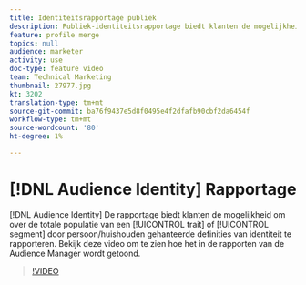 ```yaml
---
title: Identiteitsrapportage publiek
description: Publiek-identiteitsrapportage biedt klanten de mogelijkheid om de totale populatie van een eigenschap of segment te rapporteren per persoon/huishouden-definitie van identiteit. Bekijk deze video om te zien hoe het in de rapporten van de Audience Manager wordt getoond.
feature: profile merge
topics: null
audience: marketer
activity: use
doc-type: feature video
team: Technical Marketing
thumbnail: 27977.jpg
kt: 3202
translation-type: tm+mt
source-git-commit: ba76f9437e5d8f0495e4f2dfafb90cbf2da6454f
workflow-type: tm+mt
source-wordcount: '80'
ht-degree: 1%

---
```



# [!DNL Audience Identity] Rapportage

[!DNL Audience Identity] De rapportage biedt klanten de mogelijkheid om over de totale populatie van een  [!UICONTROL trait] of  [!UICONTROL segment] door persoon/huishouden gehanteerde definities van identiteit te rapporteren. Bekijk deze video om te zien hoe het in de rapporten van de Audience Manager wordt getoond.

>[!VIDEO](https://video.tv.adobe.com/v/27977/?quality=12)
